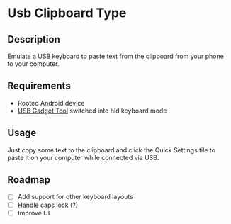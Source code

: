 # Usb Clipboard Type

## Description

Emulate a USB keyboard to paste text from the clipboard from your phone to your computer.

## Requirements
- Rooted Android device
- [USB Gadget Tool](https://github.com/tejado/android-usb-gadget) switched into hid keyboard mode
<!-- - On android 10+ you also need clipboard access for background apps enabled via [Riru-ClipboardWhitelist](https://github.com/Kr328/Riru-ClipboardWhitelist) or [xposed-clipboard-whitelist](https://github.com/GamerGirlandCo/xposed-clipboard-whitelist) -->

## Usage
Just copy some text to the clipboard and click the Quick Settings tile to paste it on your computer while connected via USB.


## Roadmap
- [ ] Add support for other keyboard layouts
- [ ] Handle caps lock (?)
- [ ] Improve UI